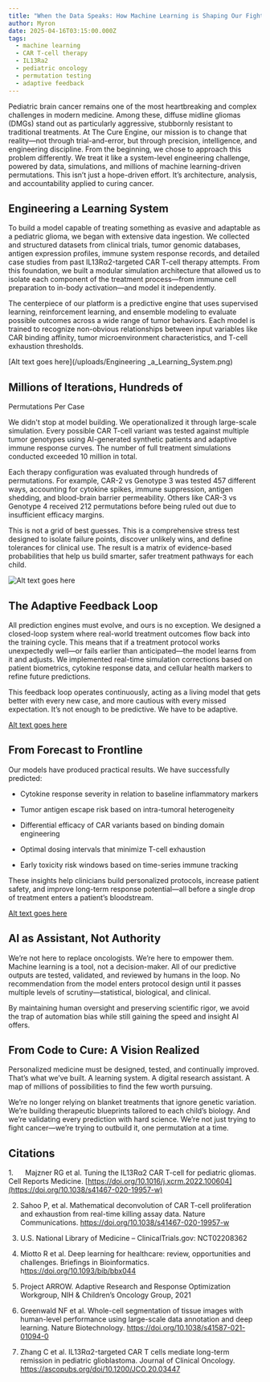 ```yaml
---
title: "When the Data Speaks: How Machine Learning is Shaping Our Fight"
author: Myron
date: 2025-04-16T03:15:00.000Z
tags:
  - machine learning
  - CAR T-cell therapy
  - IL13Ra2
  - pediatric oncology
  - permutation testing
  - adaptive feedback
---
```

Pediatric brain cancer remains one of the most heartbreaking
and complex challenges in modern medicine. Among these, diffuse midline gliomas
(DMGs) stand out as particularly aggressive, stubbornly resistant to
traditional treatments. At The Cure Engine, our mission is to change that
reality—not through trial-and-error, but through precision, intelligence, and
engineering discipline. From the beginning, we chose to approach this problem
differently. We treat it like a system-level engineering challenge, powered by
data, simulations, and millions of machine learning-driven permutations. This
isn’t just a hope-driven effort. It’s architecture, analysis, and accountability
applied to curing cancer.

## Engineering a Learning System

To build a model capable of treating something as evasive
and adaptable as a pediatric glioma, we began with extensive data ingestion. We
collected and structured datasets from clinical trials, tumor genomic
databases, antigen expression profiles, immune system response records, and
detailed case studies from past IL13Rα2-targeted CAR T-cell therapy attempts.
From this foundation, we built a modular simulation architecture that allowed
us to isolate each component of the treatment process—from immune cell preparation
to in-body activation—and model it independently.

The centerpiece of our platform is a predictive engine that uses supervised
learning, reinforcement learning, and ensemble modeling to evaluate possible
outcomes across a wide range of tumor behaviors. Each model is trained to
recognize non-obvious relationships between input variables like CAR binding
affinity, tumor microenvironment characteristics, and T-cell exhaustion
thresholds.

[Alt text goes here](/uploads/Engineering _a_Learning_System.png)

## Millions of Iterations, Hundreds of
Permutations Per Case

We didn't stop at model building. We operationalized it
through large-scale simulation. Every possible CAR T-cell variant was tested
against multiple tumor genotypes using AI-generated synthetic patients and
adaptive immune response curves. The number of full treatment simulations
conducted exceeded 10 million in total.

Each therapy configuration was evaluated through hundreds of permutations. For
example, CAR-2 vs Genotype 3 was tested 457 different ways, accounting for
cytokine spikes, immune suppression, antigen shedding, and blood-brain barrier
permeability. Others like CAR-3 vs Genotype 4 received 212 permutations before
being ruled out due to insufficient efficacy margins.

This is not a grid of best guesses. This is a comprehensive stress test
designed to isolate failure points, discover unlikely wins, and define
tolerances for clinical use. The result is a matrix of evidence-based
probabilities that help us build smarter, safer treatment pathways for each
child.

![Alt text goes here](/uploads/Permutation_Testing_Matrix.png)

## The Adaptive Feedback Loop

All prediction engines must evolve, and ours is no
exception. We designed a closed-loop system where real-world treatment outcomes
flow back into the training cycle. This means that if a treatment protocol
works unexpectedly well—or fails earlier than anticipated—the model learns from
it and adjusts. We implemented real-time simulation corrections based on
patient biometrics, cytokine response data, and cellular health markers to
refine future predictions.

This feedback loop operates continuously, acting as a living model that gets
better with every new case, and more cautious with every missed expectation.
It’s not enough to be predictive. We have to be adaptive.

[Alt text goes here](/uploads/Adaptive_Feedback_Loop.png)

## From Forecast to Frontline

Our models have produced practical results. We have
successfully predicted:

- Cytokine response severity in relation to baseline inflammatory markers

- Tumor antigen escape risk based on intra-tumoral heterogeneity

- Differential efficacy of CAR variants based on binding domain engineering

- Optimal dosing intervals that minimize T-cell exhaustion

- Early toxicity risk windows based on time-series immune tracking

These insights help clinicians build personalized protocols, increase patient
safety, and improve long-term response potential—all before a single drop of
treatment enters a patient’s bloodstream.

[Alt text goes here](/uploads/Forecast_to_Frontline.png)

## AI as Assistant, Not Authority

We’re not here to replace oncologists. We’re here to empower
them. Machine learning is a tool, not a decision-maker. All of our predictive
outputs are tested, validated, and reviewed by humans in the loop. No
recommendation from the model enters protocol design until it passes multiple
levels of scrutiny—statistical, biological, and clinical.

By maintaining human oversight and preserving scientific rigor, we avoid the
trap of automation bias while still gaining the speed and insight AI offers.

## From Code to Cure: A Vision Realized

Personalized medicine must be designed, tested, and
continually improved. That’s what we’ve built. A learning system. A digital
research assistant. A map of millions of possibilities to find the few worth
pursuing.

We’re no longer relying on blanket treatments that ignore genetic variation.
We’re building therapeutic blueprints tailored to each child’s biology. And
we’re validating every prediction with hard science. We’re not just trying to
fight cancer—we’re trying to outbuild it, one permutation at a time.

## Citations

1.     
Majzner
RG et al. Tuning the IL13Rα2 CAR T-cell for pediatric gliomas. Cell
Reports Medicine. [https://doi.org/10.1016/j.xcrm.2022.100604](https://doi.org/10.1038/s41467-020-19957-w)

2. Sahoo P, et al. Mathematical deconvolution of CAR T-cell proliferation and
exhaustion from real-time killing assay data. Nature Communications.
<https://doi.org/10.1038/s41467-020-19957-w>

3. U.S. National Library of Medicine – ClinicalTrials.gov: NCT02208362

4. Miotto R et al. Deep learning for healthcare: review, opportunities and
challenges. Briefings in Bioinformatics. h<ttps://doi.org/10.1093/bib/bbx044>

5. Project ARROW. Adaptive Research and Response Optimization Workgroup, NIH
& Children’s Oncology Group, 2021

6. Greenwald NF et al. Whole-cell segmentation of tissue images with
human-level performance using large-scale data annotation and deep learning. Nature Biotechnology.
<https://doi.org/10.1038/s41587-021-01094-0>

7. Zhang C et al. IL13Rα2-targeted CAR T cells mediate long-term
remission in pediatric glioblastoma. Journal of Clinical Oncology. <https://ascopubs.org/doi/10.1200/JCO.20.03447>
